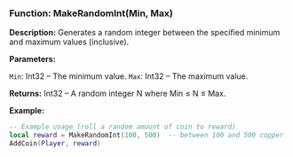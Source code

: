 ### Function: MakeRandomInt(Min, Max)

**Description:** Generates a random integer between the specified minimum and maximum values (inclusive).

**Parameters:**

`Min`: Int32 – The minimum value.
`Max`: Int32 – The maximum value.

**Returns:** Int32 – A random integer N where Min ≤ N ≤ Max.

**Example:**

```lua
-- Example usage (roll a random amount of coin to reward)
local reward = MakeRandomInt(100, 500)  -- between 100 and 500 copper
AddCoin(Player, reward)
```